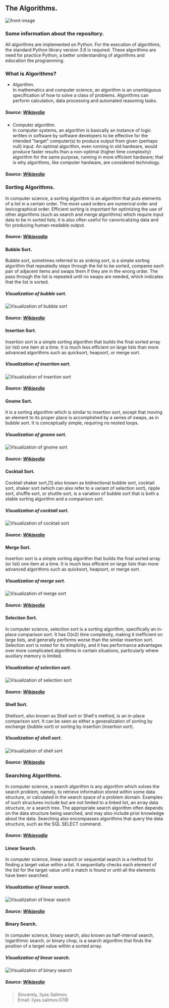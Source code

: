 ## The Algorithms.
![front-image](https://image.ibb.co/eUJKdS/Algorithms_In_Computer_Science.jpg)
### Some information about the repository.
All algorithms are implemented on Python. For the execution of algorithms, the standard Python library version 3.6 is required. These algorithms are need for practice Python, a better understanding of algorithms and education the programming.
### What is Algorithms?
- Algorithm.  
In mathematics and computer science, an algorithm is an unambiguous specification of how to solve a class of problems. Algorithms can perform calculation, data processing and automated reasoning tasks.

##### Source: [Wikipedia](https://en.wikipedia.org/wiki/Algorithm)

- Computer algorithm.  
In computer systems, an algorithm is basically an instance of logic written in software by software developers to be effective for the intended "target" computer(s) to produce output from given (perhaps null) input. An optimal algorithm, even running in old hardware, would produce faster results than a non-optimal (higher time complexity) algorithm for the same purpose, running in more efficient hardware; that is why algorithms, like computer hardware, are considered technology.  

##### Source: [Wikipedia](https://en.wikipedia.org/wiki/Algorithm#Computer_algorithms)

### Sorting Algorithms.  
In computer science, a sorting algorithm is an algorithm that puts elements of a list in a certain order. The most-used orders are numerical order and lexicographical order. Efficient sorting is important for optimizing the use of other algorithms (such as search and merge algorithms) which require input data to be in sorted lists; it is also often useful for canonicalizing data and for producing human-readable output.  
##### Source: [Wikipeadia](https://en.wikipedia.org/wiki/Sorting_algorithm)  

#### Bubble Sort.  
Bubble sort, sometimes referred to as sinking sort, is a simple sorting algorithm that repeatedly steps through the list to be sorted, compares each pair of adjacent items and swaps them if they are in the wrong order. The pass through the list is repeated until no swaps are needed, which indicates that the list is sorted.  
##### Visualization of bubble sort.  
![Visualization of bubble sort](https://upload.wikimedia.org/wikipedia/commons/c/c8/Bubble-sort-example-300px.gif "Visualization of bubble sort")  
##### Source: [Wikipedia](https://en.wikipedia.org/wiki/Bubble_sort)  

#### Insertion Sort.  
Insertion sort is a simple sorting algorithm that builds the final sorted array (or list) one item at a time. It is much less efficient on large lists than more advanced algorithms such as quicksort, heapsort, or merge sort. 
##### Visualization of insertion sort.  
![Visualization of insertion sort](https://upload.wikimedia.org/wikipedia/commons/0/0f/Insertion-sort-example-300px.gif "Visualization of insertion sort")  
##### Source: [Wikipedia](https://en.wikipedia.org/wiki/Insertion_sort)  

#### Gnome Sort.  
It is a sorting algorithm which is similar to insertion sort, except that moving an element to its proper place is accomplished by a series of swaps, as in bubble sort. It is conceptually simple, requiring no nested loops.
##### Visualization of gnome sort.  
![Visualization of gnome sort](https://upload.wikimedia.org/wikipedia/commons/3/37/Sorting_gnomesort_anim.gif "Visualization of gnome sort")    
##### Source: [Wikipedia](https://en.wikipedia.org/wiki/Gnome_sort)  

#### Cocktail Sort.  
Cocktail shaker sort,[1] also known as bidirectional bubble sort, cocktail sort, shaker sort (which can also refer to a variant of selection sort), ripple sort, shuffle sort, or shuttle sort, is a variation of bubble sort that is both a stable sorting algorithm and a comparison sort. 
##### Visualization of cocktail sort.  
![Visualization of cocktail sort](https://upload.wikimedia.org/wikipedia/commons/e/ef/Sorting_shaker_sort_anim.gif "Visualization of cocktail sort")  
##### Source: [Wikipedia](https://en.wikipedia.org/wiki/Cocktail_sort) 

#### Merge Sort.  
Insertion sort is a simple sorting algorithm that builds the final sorted array (or list) one item at a time. It is much less efficient on large lists than more advanced algorithms such as quicksort, heapsort, or merge sort. 
##### Visualization of merge sort.  
![Visualization of merge sort](https://upload.wikimedia.org/wikipedia/commons/c/cc/Merge-sort-example-300px.gif "Visualization of merge sort")  
##### Source: [Wikipedia](https://en.wikipedia.org/wiki/Merge_sort)  

#### Selection Sort.  
In computer science, selection sort is a sorting algorithm, specifically an in-place comparison sort. It has O(n2) time complexity, making it inefficient on large lists, and generally performs worse than the similar insertion sort. Selection sort is noted for its simplicity, and it has performance advantages over more complicated algorithms in certain situations, particularly where auxiliary memory is limited.
##### Visualization of selection sort.  
![Visualization of selection sort](https://upload.wikimedia.org/wikipedia/commons/9/94/Selection-Sort-Animation.gif "Visualization of selection sort")  
##### Source: [Wikipedia](https://en.wikipedia.org/wiki/Selection_sort)  

#### Shell Sort.  
Shellsort, also known as Shell sort or Shell's method, is an in-place comparison sort. It can be seen as either a generalization of sorting by exchange (bubble sort) or sorting by insertion (insertion sort).
##### Visualization of shell sort.  
![Visualization of shell sort](https://upload.wikimedia.org/wikipedia/commons/d/d8/Sorting_shellsort_anim.gif "Visualization of shell sort")  
##### Source: [Wikipedia](https://en.wikipedia.org/wiki/Shell_sort) 

### Searching Algorithms.  
In computer science, a search algorithm is any algorithm which solves the search problem, namely, to retrieve information stored within some data structure, or calculated in the search space of a problem domain. Examples of such structures include but are not limited to a linked list, an array data structure, or a search tree. The appropriate search algorithm often depends on the data structure being searched, and may also include prior knowledge about the data. Searching also encompasses algorithms that query the data structure, such as the SQL SELECT command. 
##### Source: [Wikipeadia](https://en.wikipedia.org/wiki/Search_algorithm)  

#### Linear Search.  
In computer science, linear search or sequential search is a method for finding a target value within a list. It sequentially checks each element of the list for the target value until a match is found or until all the elements have been searched.  
##### Visualization of linear search. 
![Visualization of linear search](https://www.tutorialspoint.com/data_structures_algorithms/images/linear_search.gif "Visualization of linear search")  
##### Source: [Wikipedia](https://en.wikipedia.org/wiki/Linear_search)  

#### Binary Search.  
In computer science, binary search, also known as half-interval search, logarithmic search, or binary chop, is a search algorithm that finds the position of a target value within a sorted array.
##### Visualization of linear search. 
![Visualization of binary search](https://blog.penjee.com/wp-content/uploads/2015/12/optimal-binary-search-tree-from-sorted-array.gif "Visualization of binary search")  
##### Source: [Wikipedia](https://en.wikipedia.org/wiki/Binary_search)  

> Sincerely, Ilyas Salimov.   
> Email: ilyas.salimov.07@<gmail class="com"></gmail>
